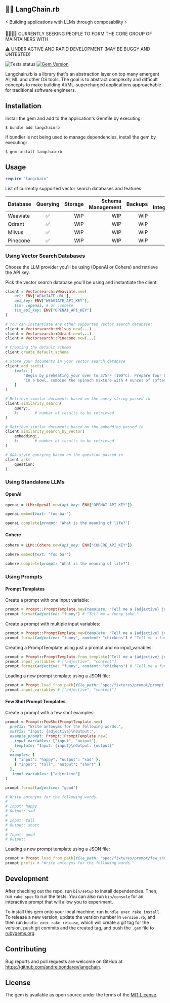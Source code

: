 🦜️🔗 LangChain.rb
--- 
⚡ Building applications with LLMs through composability ⚡

👨‍💻👩‍💻 CURRENTLY SEEKING PEOPLE TO FORM THE CORE GROUP OF MAINTAINERS WITH

:warning: UNDER ACTIVE AND RAPID DEVELOPMENT (MAY BE BUGGY AND UNTESTED)

![Tests status](https://github.com/andreibondarev/langchainrb/actions/workflows/ci.yml/badge.svg) [![Gem Version](https://badge.fury.io/rb/langchainrb.svg)](https://badge.fury.io/rb/langchainrb)

Langchain.rb is a library that's an abstraction layer on top many emergent AI, ML and other DS tools. The goal is to abstract complexity and difficult concepts to make building AI/ML-supercharged applications approachable for traditional software engineers.

## Installation

Install the gem and add to the application's Gemfile by executing:

    $ bundle add langchainrb

If bundler is not being used to manage dependencies, install the gem by executing:

    $ gem install langchainrb

## Usage

```ruby
require "langchain"
```

List of currently supported vector search databases and features:

| Database | Querying           | Storage | Schema Management | Backups | Rails Integration | ??? |
| -------- |:------------------:| -------:| -----------------:| -------:| -----------------:| ---:|
| Weaviate | :white_check_mark: | WIP     | WIP               | WIP     |                   |     |
| Qdrant   | :white_check_mark: | WIP     | WIP               | WIP     |                   |     |
| Milvus   | :white_check_mark: | WIP     | WIP               | WIP     |                   |     |
| Pinecone | :white_check_mark: | WIP     | WIP               | WIP     |                   |     |

### Using Vector Search Databases

Choose the LLM provider you'll be using (OpenAI or Cohere) and retrieve the API key.

Pick the vector search database you'll be using and instantiate the client:
```ruby
client = Vectorsearch::Weaviate.new(
    url: ENV["WEAVIATE_URL"],
    api_key: ENV["WEAVIATE_API_KEY"],
    llm: :openai, # or :cohere
    llm_api_key: ENV["OPENAI_API_KEY"]
)

# You can instantiate any other supported vector search database:
client = Vectorsearch::Milvus.new(...)
client = Vectorsearch::Qdrant.new(...)
client = Vectorsearch::Pinecone.new(...)
```

```ruby
# Creating the default schema
client.create_default_schema
```

```ruby
# Store your documents in your vector search database
client.add_texts(
    texts: [
        "Begin by preheating your oven to 375°F (190°C). Prepare four boneless, skinless chicken breasts by cutting a pocket into the side of each breast, being careful not to cut all the way through. Season the chicken with salt and pepper to taste. In a large skillet, melt 2 tablespoons of unsalted butter over medium heat. Add 1 small diced onion and 2 minced garlic cloves, and cook until softened, about 3-4 minutes. Add 8 ounces of fresh spinach and cook until wilted, about 3 minutes. Remove the skillet from heat and let the mixture cool slightly.",
        "In a bowl, combine the spinach mixture with 4 ounces of softened cream cheese, 1/4 cup of grated Parmesan cheese, 1/4 cup of shredded mozzarella cheese, and 1/4 teaspoon of red pepper flakes. Mix until well combined. Stuff each chicken breast pocket with an equal amount of the spinach mixture. Seal the pocket with a toothpick if necessary. In the same skillet, heat 1 tablespoon of olive oil over medium-high heat. Add the stuffed chicken breasts and sear on each side for 3-4 minutes, or until golden brown."
    ]
)
```

```ruby
# Retrieve similar documents based on the query string passed in
client.similarity_search(
    query:,
    k:       # number of results to be retrieved
)
```
```ruby
# Retrieve similar documents based on the embedding passed in
client.similarity_search_by_vector(
    embedding:,
    k:       # number of results to be retrieved
)
```
```ruby
# Q&A-style querying based on the question passed in
client.ask(
    question:
)
```

### Using Standalone LLMs

#### OpenAI
```ruby
openai = LLM::OpenAI.new(api_key: ENV["OPENAI_API_KEY"])
```
```ruby
openai.embed(text: "foo bar")
```
```ruby
openai.complete(prompt: "What is the meaning of life?")
```

#### Cohere
```ruby
cohere = LLM::Cohere.new(api_key: ENV["COHERE_API_KEY"])
```
```ruby
cohere.embed(text: "foo bar")
```
```ruby
cohere.complete(prompt: "What is the meaning of life?")
```

### Using Prompts

#### Prompt Templates

Create a prompt with one input variable:

```ruby
prompt = Prompt::PromptTemplate.new(template: "Tell me a {adjective} joke.", input_variables: ["adjective"])
prompt.format(adjective: "funny") # "Tell me a funny joke."
```

Create a prompt with multiple input variables:

```ruby
prompt = Prompt::PromptTemplate.new(template: "Tell me a {adjective} joke about {content}.", input_variables: ["adjective", "content"])
prompt.format(adjective: "funny", content: "chickens") # "Tell me a funny joke about chickens."
```

Creating a PromptTemplate using just a prompt and no input_variables:

```ruby
prompt = Prompt::PromptTemplate.from_template("Tell me a {adjective} joke about {content}.")
prompt.input_variables # ["adjective", "content"]
prompt.format(adjective: "funny", content: "chickens") # "Tell me a funny joke about chickens."
```

Loading a new prompt template using a JSON file:

```ruby
prompt = Prompt.load_from_path(file_path: "spec/fixtures/prompt/prompt_template.json")
prompt.input_variables # ["adjective", "content"]
```

#### Few Shot Prompt Templates

Create a prompt with a few shot examples:

```ruby
prompt = Prompt::FewShotPromptTemplate.new(
  prefix: "Write antonyms for the following words.",
  suffix: "Input: {adjective}\nOutput:",
  example_prompt: Prompt::PromptTemplate.new(
    input_variables: ["input", "output"],
    template: "Input: {input}\nOutput: {output}"
  ),
  examples: [
    { "input": "happy", "output": "sad" },
    { "input": "tall", "output": "short" }
  ],
   input_variables: ["adjective"]
)

prompt.format(adjective: "good")

# Write antonyms for the following words.
#
# Input: happy
# Output: sad
#
# Input: tall
# Output: short
#
# Input: good
# Output:
```

Loading a new prompt template using a JSON file:

```ruby
prompt = Prompt.load_from_path(file_path: "spec/fixtures/prompt/few_shot_prompt_template.json")
prompt.prefix # "Write antonyms for the following words."
```

## Development

After checking out the repo, run `bin/setup` to install dependencies. Then, run `rake spec` to run the tests. You can also run `bin/console` for an interactive prompt that will allow you to experiment.

To install this gem onto your local machine, run `bundle exec rake install`. To release a new version, update the version number in `version.rb`, and then run `bundle exec rake release`, which will create a git tag for the version, push git commits and the created tag, and push the `.gem` file to [rubygems.org](https://rubygems.org).

## Contributing

Bug reports and pull requests are welcome on GitHub at https://github.com/andreibondarev/langchain.

## License

The gem is available as open source under the terms of the [MIT License](https://opensource.org/licenses/MIT).
